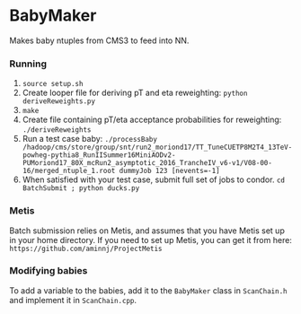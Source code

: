 # BabyMaker 
Makes baby ntuples from CMS3 to feed into NN.

### Running
1. `source setup.sh`
2. Create looper file for deriving pT and eta reweighting: `python deriveReweights.py`
3. `make`
4. Create file containing pT/eta acceptance probabilities for reweighting: `./deriveReweights`
5. Run a test case baby: `./processBaby /hadoop/cms/store/group/snt/run2_moriond17/TT_TuneCUETP8M2T4_13TeV-powheg-pythia8_RunIISummer16MiniAODv2-PUMoriond17_80X_mcRun2_asymptotic_2016_TrancheIV_v6-v1/V08-00-16/merged_ntuple_1.root dummyJob 123 [nevents=-1]`
6. When satisfied with your test case, submit full set of jobs to condor. `cd BatchSubmit ; python ducks.py`

### Metis
Batch submission relies on Metis, and assumes that you have Metis set up in your home directory. If you need to set up Metis, you can get it from here: `https://github.com/aminnj/ProjectMetis`

### Modifying babies
To add a variable to the babies, add it to the `BabyMaker` class in `ScanChain.h` and implement it in `ScanChain.cpp`.
